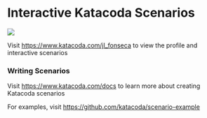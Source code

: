 # Interactive Katacoda Scenarios

[![](http://shields.katacoda.com/katacoda/jl_fonseca/count.svg)](https://www.katacoda.com/jl_fonseca "Get your profile on Katacoda.com")

Visit https://www.katacoda.com/jl_fonseca to view the profile and interactive scenarios

### Writing Scenarios
Visit https://www.katacoda.com/docs to learn more about creating Katacoda scenarios

For examples, visit https://github.com/katacoda/scenario-example
